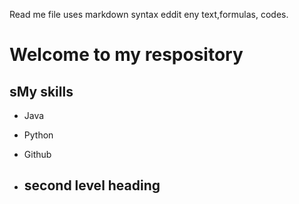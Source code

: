Read me file uses markdown syntax eddit eny text,formulas, codes. 

# Welcome to my respository
## sMy skills
- Java
- Python
- Github

- ## second level heading
